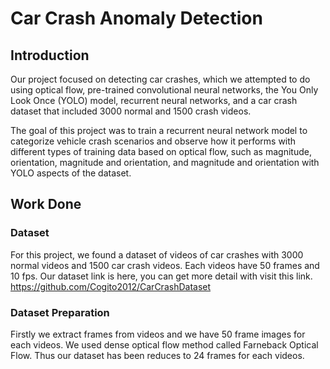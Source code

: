 # Car Crash Anomaly Detection 

## Introduction

Our project focused on detecting car crashes, which we attempted to do using optical flow, pre-trained convolutional neural networks, the You Only Look Once (YOLO) model, recurrent neural networks, and a car crash dataset that included 3000 normal and 1500 crash videos.

The goal of this project was to train a recurrent neural network model to categorize vehicle crash scenarios and observe how it performs with different types of training data based on optical flow, such as magnitude, orientation, magnitude and orientation, and magnitude and orientation with YOLO aspects of the dataset.

## Work Done
### Dataset

For this project, we found a dataset of videos of car crashes with 3000 normal videos and 1500 car crash videos. Each videos have 50 frames and 10 fps. Our dataset link is here, you can get more detail with visit this link.
https://github.com/Cogito2012/CarCrashDataset

### Dataset Preparation

Firstly we extract frames from videos and we have 50 frame images for each videos. We used dense optical flow method called Farneback Optical Flow. Thus our dataset has been reduces to 24 frames for each videos. 
